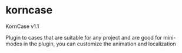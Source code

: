 # korncase
KornCase v1.1

Plugin to cases that are suitable for any project and are good for mini-modes
in the plugin, you can customize the animation and localization
